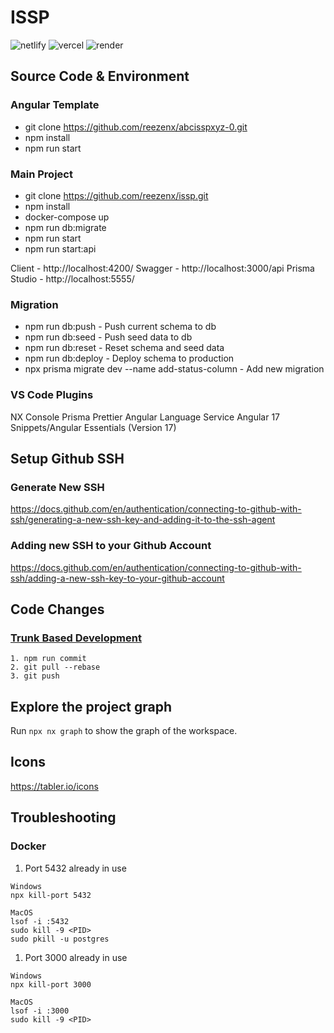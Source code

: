 # ISSP

<p align="left">
  <img src='https://api.netlify.com/api/v1/badges/10dc54f6-36aa-4b3e-bd11-20f2f4723746/deploy-status' alt='netlify'>
  <img src='https://issp-badge.vercel.app/api/reezenx/issp' alt='vercel'>
  <img src='https://img.shields.io/badge/dynamic/json?url=https%3A%2F%2Frender-deploy-status-latest-cpsl.onrender.com%2Fsrv-co5plf6v3ddc7394l4gg&query=%24.status&style=flat&label=render' alt='render'>
</p>

## Source Code & Environment

### Angular Template

- git clone https://github.com/reezenx/abcisspxyz-0.git
- npm install
- npm run start

### Main Project

- git clone https://github.com/reezenx/issp.git
- npm install
- docker-compose up
- npm run db:migrate
- npm run start
- npm run start:api

Client - http://localhost:4200/
Swagger - http://localhost:3000/api
Prisma Studio - http://localhost:5555/

### Migration

- npm run db:push - Push current schema to db
- npm run db:seed - Push seed data to db
- npm run db:reset - Reset schema and seed data
- npm run db:deploy - Deploy schema to production
- npx prisma migrate dev --name add-status-column - Add new migration

### VS Code Plugins

NX Console
Prisma
Prettier
Angular Language Service
Angular 17 Snippets/Angular Essentials (Version 17)

## Setup Github SSH

### Generate New SSH

https://docs.github.com/en/authentication/connecting-to-github-with-ssh/generating-a-new-ssh-key-and-adding-it-to-the-ssh-agent

### Adding new SSH to your Github Account

https://docs.github.com/en/authentication/connecting-to-github-with-ssh/adding-a-new-ssh-key-to-your-github-account

## Code Changes

### [Trunk Based Development](https://youtu.be/oNmcX6Gozg0)

```
1. npm run commit
2. git pull --rebase
3. git push
```

## Explore the project graph

Run `npx nx graph` to show the graph of the workspace.

## Icons

https://tabler.io/icons

## Troubleshooting

### Docker

1. Port 5432 already in use

```
Windows
npx kill-port 5432

MacOS
lsof -i :5432
sudo kill -9 <PID>
sudo pkill -u postgres
```

1. Port 3000 already in use

```
Windows
npx kill-port 3000

MacOS
lsof -i :3000
sudo kill -9 <PID>
```
